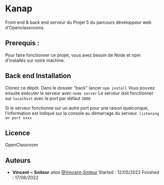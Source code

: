 # Kanap

Front end & back end serveur du Projet 5 du parcours développeur web d'Openclassrooms.

## Prerequis :

Pour faire fonctionner ce projet, vous avez besoin de Node et npm d'installés sur votre machine.


## Back end Installation

Clonez ce dépôt.
Dans le dossier "back" lancer `npm install`
Vous pouvez ensuite exécuter le serveur avec `node server`
Le serveur doit fonctionner sur `localhost` avec le port par défaut `3000`

Si le serveur fonctionne sur un autre port pour une raison quelconque, l'information est indiqué sur la
console au démarrage du serveur. `listening on port xxxx`

## Licence 

OpenClassroom

## Auteurs

* **Vincent ~ Sniteur** _alias_ [@Vincent-Sniteur](https://github.com/Vincent-Sniteur)
Started : 12/05/2022
Finished : 17/06/2022
